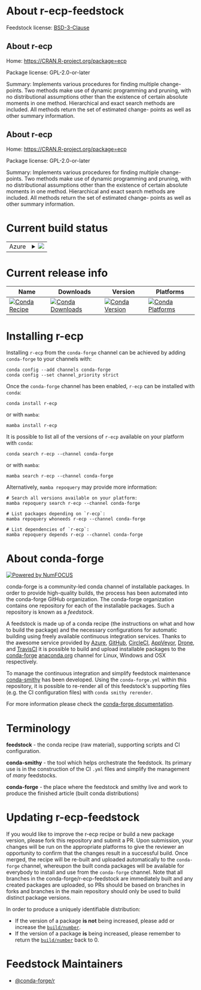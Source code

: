 About r-ecp-feedstock
=====================

Feedstock license: [BSD-3-Clause](https://github.com/conda-forge/r-ecp-feedstock/blob/main/LICENSE.txt)


About r-ecp
-----------

Home: https://CRAN.R-project.org/package=ecp

Package license: GPL-2.0-or-later

Summary: Implements various procedures for finding  multiple change-points. Two methods make use of dynamic  programming and pruning, with no distributional  assumptions other than the existence of certain absolute  moments in one method. Hierarchical and exact search methods  are included. All methods return the set of estimated change- points as well as other summary information.

About r-ecp
-----------

Home: https://CRAN.R-project.org/package=ecp

Package license: GPL-2.0-or-later

Summary: Implements various procedures for finding  multiple change-points. Two methods make use of dynamic  programming and pruning, with no distributional  assumptions other than the existence of certain absolute  moments in one method. Hierarchical and exact search methods  are included. All methods return the set of estimated change- points as well as other summary information.

Current build status
====================


<table>
    
  <tr>
    <td>Azure</td>
    <td>
      <details>
        <summary>
          <a href="https://dev.azure.com/conda-forge/feedstock-builds/_build/latest?definitionId=5220&branchName=main">
            <img src="https://dev.azure.com/conda-forge/feedstock-builds/_apis/build/status/r-ecp-feedstock?branchName=main">
          </a>
        </summary>
        <table>
          <thead><tr><th>Variant</th><th>Status</th></tr></thead>
          <tbody><tr>
              <td>linux_64_r_base4.3</td>
              <td>
                <a href="https://dev.azure.com/conda-forge/feedstock-builds/_build/latest?definitionId=5220&branchName=main">
                  <img src="https://dev.azure.com/conda-forge/feedstock-builds/_apis/build/status/r-ecp-feedstock?branchName=main&jobName=linux&configuration=linux%20linux_64_r_base4.3" alt="variant">
                </a>
              </td>
            </tr><tr>
              <td>linux_64_r_base4.4</td>
              <td>
                <a href="https://dev.azure.com/conda-forge/feedstock-builds/_build/latest?definitionId=5220&branchName=main">
                  <img src="https://dev.azure.com/conda-forge/feedstock-builds/_apis/build/status/r-ecp-feedstock?branchName=main&jobName=linux&configuration=linux%20linux_64_r_base4.4" alt="variant">
                </a>
              </td>
            </tr><tr>
              <td>linux_aarch64_r_base4.3</td>
              <td>
                <a href="https://dev.azure.com/conda-forge/feedstock-builds/_build/latest?definitionId=5220&branchName=main">
                  <img src="https://dev.azure.com/conda-forge/feedstock-builds/_apis/build/status/r-ecp-feedstock?branchName=main&jobName=linux&configuration=linux%20linux_aarch64_r_base4.3" alt="variant">
                </a>
              </td>
            </tr><tr>
              <td>linux_aarch64_r_base4.4</td>
              <td>
                <a href="https://dev.azure.com/conda-forge/feedstock-builds/_build/latest?definitionId=5220&branchName=main">
                  <img src="https://dev.azure.com/conda-forge/feedstock-builds/_apis/build/status/r-ecp-feedstock?branchName=main&jobName=linux&configuration=linux%20linux_aarch64_r_base4.4" alt="variant">
                </a>
              </td>
            </tr><tr>
              <td>linux_ppc64le_r_base4.3</td>
              <td>
                <a href="https://dev.azure.com/conda-forge/feedstock-builds/_build/latest?definitionId=5220&branchName=main">
                  <img src="https://dev.azure.com/conda-forge/feedstock-builds/_apis/build/status/r-ecp-feedstock?branchName=main&jobName=linux&configuration=linux%20linux_ppc64le_r_base4.3" alt="variant">
                </a>
              </td>
            </tr><tr>
              <td>linux_ppc64le_r_base4.4</td>
              <td>
                <a href="https://dev.azure.com/conda-forge/feedstock-builds/_build/latest?definitionId=5220&branchName=main">
                  <img src="https://dev.azure.com/conda-forge/feedstock-builds/_apis/build/status/r-ecp-feedstock?branchName=main&jobName=linux&configuration=linux%20linux_ppc64le_r_base4.4" alt="variant">
                </a>
              </td>
            </tr><tr>
              <td>osx_64_r_base4.3</td>
              <td>
                <a href="https://dev.azure.com/conda-forge/feedstock-builds/_build/latest?definitionId=5220&branchName=main">
                  <img src="https://dev.azure.com/conda-forge/feedstock-builds/_apis/build/status/r-ecp-feedstock?branchName=main&jobName=osx&configuration=osx%20osx_64_r_base4.3" alt="variant">
                </a>
              </td>
            </tr><tr>
              <td>osx_64_r_base4.4</td>
              <td>
                <a href="https://dev.azure.com/conda-forge/feedstock-builds/_build/latest?definitionId=5220&branchName=main">
                  <img src="https://dev.azure.com/conda-forge/feedstock-builds/_apis/build/status/r-ecp-feedstock?branchName=main&jobName=osx&configuration=osx%20osx_64_r_base4.4" alt="variant">
                </a>
              </td>
            </tr><tr>
              <td>osx_arm64_r_base4.3</td>
              <td>
                <a href="https://dev.azure.com/conda-forge/feedstock-builds/_build/latest?definitionId=5220&branchName=main">
                  <img src="https://dev.azure.com/conda-forge/feedstock-builds/_apis/build/status/r-ecp-feedstock?branchName=main&jobName=osx&configuration=osx%20osx_arm64_r_base4.3" alt="variant">
                </a>
              </td>
            </tr><tr>
              <td>osx_arm64_r_base4.4</td>
              <td>
                <a href="https://dev.azure.com/conda-forge/feedstock-builds/_build/latest?definitionId=5220&branchName=main">
                  <img src="https://dev.azure.com/conda-forge/feedstock-builds/_apis/build/status/r-ecp-feedstock?branchName=main&jobName=osx&configuration=osx%20osx_arm64_r_base4.4" alt="variant">
                </a>
              </td>
            </tr><tr>
              <td>win_64_r_base4.3</td>
              <td>
                <a href="https://dev.azure.com/conda-forge/feedstock-builds/_build/latest?definitionId=5220&branchName=main">
                  <img src="https://dev.azure.com/conda-forge/feedstock-builds/_apis/build/status/r-ecp-feedstock?branchName=main&jobName=win&configuration=win%20win_64_r_base4.3" alt="variant">
                </a>
              </td>
            </tr><tr>
              <td>win_64_r_base4.4</td>
              <td>
                <a href="https://dev.azure.com/conda-forge/feedstock-builds/_build/latest?definitionId=5220&branchName=main">
                  <img src="https://dev.azure.com/conda-forge/feedstock-builds/_apis/build/status/r-ecp-feedstock?branchName=main&jobName=win&configuration=win%20win_64_r_base4.4" alt="variant">
                </a>
              </td>
            </tr>
          </tbody>
        </table>
      </details>
    </td>
  </tr>
</table>

Current release info
====================

| Name | Downloads | Version | Platforms |
| --- | --- | --- | --- |
| [![Conda Recipe](https://img.shields.io/badge/recipe-r--ecp-green.svg)](https://anaconda.org/conda-forge/r-ecp) | [![Conda Downloads](https://img.shields.io/conda/dn/conda-forge/r-ecp.svg)](https://anaconda.org/conda-forge/r-ecp) | [![Conda Version](https://img.shields.io/conda/vn/conda-forge/r-ecp.svg)](https://anaconda.org/conda-forge/r-ecp) | [![Conda Platforms](https://img.shields.io/conda/pn/conda-forge/r-ecp.svg)](https://anaconda.org/conda-forge/r-ecp) |

Installing r-ecp
================

Installing `r-ecp` from the `conda-forge` channel can be achieved by adding `conda-forge` to your channels with:

```
conda config --add channels conda-forge
conda config --set channel_priority strict
```

Once the `conda-forge` channel has been enabled, `r-ecp` can be installed with `conda`:

```
conda install r-ecp
```

or with `mamba`:

```
mamba install r-ecp
```

It is possible to list all of the versions of `r-ecp` available on your platform with `conda`:

```
conda search r-ecp --channel conda-forge
```

or with `mamba`:

```
mamba search r-ecp --channel conda-forge
```

Alternatively, `mamba repoquery` may provide more information:

```
# Search all versions available on your platform:
mamba repoquery search r-ecp --channel conda-forge

# List packages depending on `r-ecp`:
mamba repoquery whoneeds r-ecp --channel conda-forge

# List dependencies of `r-ecp`:
mamba repoquery depends r-ecp --channel conda-forge
```


About conda-forge
=================

[![Powered by
NumFOCUS](https://img.shields.io/badge/powered%20by-NumFOCUS-orange.svg?style=flat&colorA=E1523D&colorB=007D8A)](https://numfocus.org)

conda-forge is a community-led conda channel of installable packages.
In order to provide high-quality builds, the process has been automated into the
conda-forge GitHub organization. The conda-forge organization contains one repository
for each of the installable packages. Such a repository is known as a *feedstock*.

A feedstock is made up of a conda recipe (the instructions on what and how to build
the package) and the necessary configurations for automatic building using freely
available continuous integration services. Thanks to the awesome service provided by
[Azure](https://azure.microsoft.com/en-us/services/devops/), [GitHub](https://github.com/),
[CircleCI](https://circleci.com/), [AppVeyor](https://www.appveyor.com/),
[Drone](https://cloud.drone.io/welcome), and [TravisCI](https://travis-ci.com/)
it is possible to build and upload installable packages to the
[conda-forge](https://anaconda.org/conda-forge) [anaconda.org](https://anaconda.org/)
channel for Linux, Windows and OSX respectively.

To manage the continuous integration and simplify feedstock maintenance
[conda-smithy](https://github.com/conda-forge/conda-smithy) has been developed.
Using the ``conda-forge.yml`` within this repository, it is possible to re-render all of
this feedstock's supporting files (e.g. the CI configuration files) with ``conda smithy rerender``.

For more information please check the [conda-forge documentation](https://conda-forge.org/docs/).

Terminology
===========

**feedstock** - the conda recipe (raw material), supporting scripts and CI configuration.

**conda-smithy** - the tool which helps orchestrate the feedstock.
                   Its primary use is in the construction of the CI ``.yml`` files
                   and simplify the management of *many* feedstocks.

**conda-forge** - the place where the feedstock and smithy live and work to
                  produce the finished article (built conda distributions)


Updating r-ecp-feedstock
========================

If you would like to improve the r-ecp recipe or build a new
package version, please fork this repository and submit a PR. Upon submission,
your changes will be run on the appropriate platforms to give the reviewer an
opportunity to confirm that the changes result in a successful build. Once
merged, the recipe will be re-built and uploaded automatically to the
`conda-forge` channel, whereupon the built conda packages will be available for
everybody to install and use from the `conda-forge` channel.
Note that all branches in the conda-forge/r-ecp-feedstock are
immediately built and any created packages are uploaded, so PRs should be based
on branches in forks and branches in the main repository should only be used to
build distinct package versions.

In order to produce a uniquely identifiable distribution:
 * If the version of a package **is not** being increased, please add or increase
   the [``build/number``](https://docs.conda.io/projects/conda-build/en/latest/resources/define-metadata.html#build-number-and-string).
 * If the version of a package **is** being increased, please remember to return
   the [``build/number``](https://docs.conda.io/projects/conda-build/en/latest/resources/define-metadata.html#build-number-and-string)
   back to 0.

Feedstock Maintainers
=====================

* [@conda-forge/r](https://github.com/orgs/conda-forge/teams/r/)

